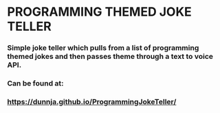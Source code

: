 # PROGRAMMING THEMED JOKE TELLER

### Simple joke teller which pulls from a list of programming themed jokes and then passes theme through a text to voice API. 

### Can be found at:

### https://dunnja.github.io/ProgrammingJokeTeller/
